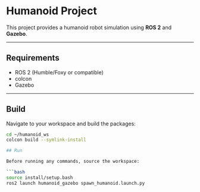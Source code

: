 # Humanoid Project

This project provides a humanoid robot simulation using **ROS 2** and **Gazebo**.

---

## Requirements

- ROS 2 (Humble/Foxy or compatible)
- colcon
- Gazebo

---

## Build

Navigate to your workspace and build the packages:

```bash
cd ~/humanoid_ws
colcon build --symlink-install

## Run

Before running any commands, source the workspace:

```bash
source install/setup.bash
ros2 launch humanoid_gazebo spawn_humanoid.launch.py
